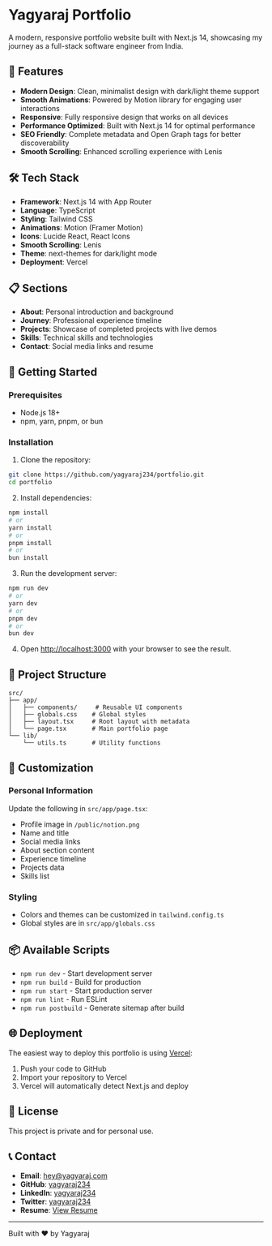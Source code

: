 # Yagyaraj Portfolio

A modern, responsive portfolio website built with Next.js 14, showcasing my journey as a full-stack software engineer from India.

## 🚀 Features

- **Modern Design**: Clean, minimalist design with dark/light theme support
- **Smooth Animations**: Powered by Motion library for engaging user interactions
- **Responsive**: Fully responsive design that works on all devices
- **Performance Optimized**: Built with Next.js 14 for optimal performance
- **SEO Friendly**: Complete metadata and Open Graph tags for better discoverability
- **Smooth Scrolling**: Enhanced scrolling experience with Lenis

## 🛠️ Tech Stack

- **Framework**: Next.js 14 with App Router
- **Language**: TypeScript
- **Styling**: Tailwind CSS
- **Animations**: Motion (Framer Motion)
- **Icons**: Lucide React, React Icons
- **Smooth Scrolling**: Lenis
- **Theme**: next-themes for dark/light mode
- **Deployment**: Vercel

## 📋 Sections

- **About**: Personal introduction and background
- **Journey**: Professional experience timeline
- **Projects**: Showcase of completed projects with live demos
- **Skills**: Technical skills and technologies
- **Contact**: Social media links and resume

## 🚀 Getting Started

### Prerequisites

- Node.js 18+ 
- npm, yarn, pnpm, or bun

### Installation

1. Clone the repository:
```bash
git clone https://github.com/yagyaraj234/portfolio.git
cd portfolio
```

2. Install dependencies:
```bash
npm install
# or
yarn install
# or
pnpm install
# or
bun install
```

3. Run the development server:
```bash
npm run dev
# or
yarn dev
# or
pnpm dev
# or
bun dev
```

4. Open [http://localhost:3000](http://localhost:3000) with your browser to see the result.

## 📁 Project Structure

```
src/
├── app/
│   ├── components/     # Reusable UI components
│   ├── globals.css    # Global styles
│   ├── layout.tsx     # Root layout with metadata
│   └── page.tsx       # Main portfolio page
└── lib/
    └── utils.ts       # Utility functions
```

## 🎨 Customization

### Personal Information
Update the following in `src/app/page.tsx`:
- Profile image in `/public/notion.png`
- Name and title
- Social media links
- About section content
- Experience timeline
- Projects data
- Skills list

### Styling
- Colors and themes can be customized in `tailwind.config.ts`
- Global styles are in `src/app/globals.css`

## 📦 Available Scripts

- `npm run dev` - Start development server
- `npm run build` - Build for production
- `npm run start` - Start production server
- `npm run lint` - Run ESLint
- `npm run postbuild` - Generate sitemap after build

## 🌐 Deployment

The easiest way to deploy this portfolio is using [Vercel](https://vercel.com):

1. Push your code to GitHub
2. Import your repository to Vercel
3. Vercel will automatically detect Next.js and deploy

## 📄 License

This project is private and for personal use.

## 📞 Contact

- **Email**: hey@yagyaraj.com
- **GitHub**: [yagyaraj234](https://github.com/yagyaraj234)
- **LinkedIn**: [yagyaraj234](https://linkedin.com/in/yagyaraj234)
- **Twitter**: [yagyaraj234](https://twitter.com/yagyaraj234)
- **Resume**: [View Resume](https://drive.google.com/file/d/1HDRjs-a3BH-40CQi_Ozr_aS175bhOzEm/view?usp=sharing)

---

Built with ❤️ by Yagyaraj

